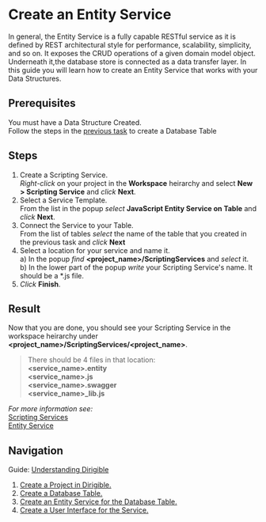 # Create an Entity Service
In general, the Entity Service is a fully capable RESTful service as it is defined by REST architectural style for performance, scalability, simplicity, and so on. It exposes the CRUD operations of a given domain model object. Underneath it,the database store is connected as a data transfer layer. In this guide you will learn how to create an Entity Service that works with your Data Structures.

## Prerequisites
You must have a Data Structure Created.</br>
Follow the steps in the [previous task](https://github.com/dirigiblelabs/curriculum/blob/master/IvoYakov/DirigibleDoc/Guides/CreateDatabaseTable.md) to create a Database Table

## Steps
1. Create a Scripting Service.</br>
_Right-click_ on your project in the **Workspace** heirarchy and select **New > Scripting Service** and _click_ **Next**.
2. Select a Service Template.</br>
From the list in the popup _select_ **JavaScript Entity Service on Table** and _click_ **Next**.
3. Connect the Service to your Table.</br>
From the list of tables _select_ the name of the table that you created in the previous task and _click_ **Next**
4. Select a location for your service and name it.</br>
a) In the popup _find_ **<project_name>/ScriptingServices** and _select_ it.</br>
b) In the lower part of the popup _write_ your Scripting Service's name. It should be a *.js file.
5. _Click_ **Finish**.

## Result
Now that you are done, you should see your Scripting Service in the workspace heirarchy under **<project_name>/ScriptingServices/<project_name>**.</br>
> There should be 4 files in that location:</br>
> **<service_name>.entity**</br>
> **<service_name>.js**</br>
> **<service_name>.swagger**</br>
> **<service_name>_lib.js**</br>

_For more information see:_</br>
[Scripting Services](http://www.dirigible.io/help/scripting_services.html)</br>
[Entity Service](http://www.dirigible.io/help/entity_service.html)

## Navigation
Guide: [Understanding Dirigible](https://github.com/dirigiblelabs/curriculum/edit/master/IvoYakov/DirigibleDoc)
</br>
1. [Create a Project in Dirigible.](https://github.com/dirigiblelabs/curriculum/tree/master/IvoYakov/DirigibleDoc/Guides/CreateProject.md)
2. [Create a Database Table.](https://github.com/dirigiblelabs/curriculum/tree/master/IvoYakov/DirigibleDoc/Guides/CreateDatabaseTable.md)
3. [Create an Entity Service for the Database Table.](https://github.com/dirigiblelabs/curriculum/blob/master/IvoYakov/DirigibleDoc/Guides/CreateEntityService.md)
4. [Create a User Interface for the Service.](https://github.com/dirigiblelabs/curriculum/tree/master/IvoYakov/DirigibleDoc/Guides/CreateUserInterface.md)
